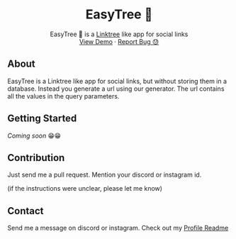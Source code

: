 <p align="center">
  <h1 align="center">EasyTree 🌴</h1>

  <p align="center">
    EasyTree 🌴 is a <a href="https://linktr.ee/">Linktree</a> like app for social links
    <br />
    <a href="https://easytree.herokuapp.com">View Demo</a>
    ·
    <a href="https://github.com/captainAyan/easytree/issues">Report Bug 😓</a>
  </p>
</p>

## About

EasyTree is a Linktree like app for social links, but without storing them in a database. Instead
you generate a url using our generator. The url contains all the values in the query parameters.

## Getting Started
_Coming soon_ 😁😁

## Contribution
Just send me a pull request. Mention your discord or instagram id.

(if the instructions were unclear, please let me know)


## Contact
Send me a message on discord or instagram. Check out my [Profile Readme](https://github.com/captainAyan)